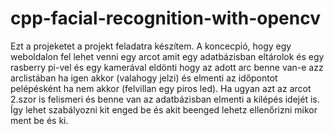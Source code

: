 # cpp-facial-recognition-with-opencv
Ezt a projeketet a projekt feladatra készítem.
A koncecpió, hogy egy weboldalon fel lehet venni 
egy arcot amit egy adatbázisban eltárolok és egy rasberry pi-vel
és egy kamerával eldönti hogy az adott arc benne van-e azz arclistában 
ha igen akkor (valahogy jelzi) és elmenti az időpontot pelépésként ha nem akkor (felvillan egy piros led).
Ha ugyan azt az arcot 2.szor is felismeri és benne van az adatbázisban elmenti a kilépés idejét is.
Így lehet szabályozni kit enged be és akit beenged lehetz ellenőrizni
mikor ment be és ki.